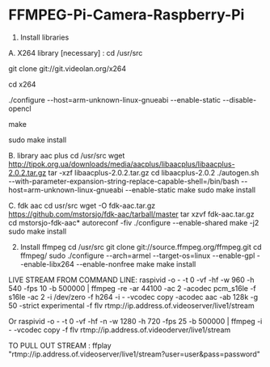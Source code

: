 # FFMPEG-Pi-Camera-Raspberry-Pi
1. Install libraries 

A.
X264 library [necessary] :
cd /usr/src

git clone git://git.videolan.org/x264

cd x264

./configure --host=arm-unknown-linux-gnueabi --enable-static --disable-opencl

make

sudo make install
 
B. library aac plus
 cd /usr/src 
wget http://tipok.org.ua/downloads/media/aacplus/libaacplus/libaacplus-2.0.2.tar.gz
tar -xzf libaacplus-2.0.2.tar.gz
cd libaacplus-2.0.2
./autogen.sh --with-parameter-expansion-string-replace-capable-shell=/bin/bash --host=arm-unknown-linux-gnueabi --enable-static
make
sudo make install

C. fdk aac
cd usr/src
wget -O fdk-aac.tar.gz https://github.com/mstorsjo/fdk-aac/tarball/master
tar xzvf fdk-aac.tar.gz
cd mstorsjo-fdk-aac*
autoreconf -fiv
./configure --enable-shared
make -j2
sudo make install

2. Install ffmpeg
cd /usr/src
git clone git://source.ffmpeg.org/ffmpeg.git
cd ffmpeg/
sudo ./configure --arch=armel --target-os=linux --enable-gpl --enable-libx264 --enable-nonfree
make
make install

LIVE STREAM FROM COMMAND LINE:
raspivid -o - -t 0 -vf -hf -w 960 -h 540 -fps 10 -b 500000 | ffmpeg -re -ar 44100 -ac 2 -acodec pcm_s16le -f s16le -ac 2 -i /dev/zero -f h264 -i - -vcodec copy -acodec aac -ab 128k -g 50 -strict experimental -f flv rtmp://ip.address.of.videoserver/live1/stream

Or
raspivid -o - -t 0 -vf -hf -n -w 1280 -h 720 -fps 25 -b 500000 | ffmpeg -i - -vcodec copy -f flv rtmp://ip.address.of.videoderver/live1/stream

TO PULL OUT STREAM :
ffplay "rtmp://ip.address.of.videoserver/live1/stream?user=user&pass=password"


 

